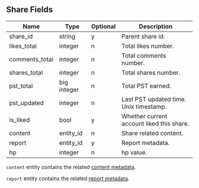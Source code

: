 ## Share Fields
| Name               | Type           | Optional | Description                                         |
| ------------------ | -------------- | -------- | --------------------------------------- |
| share_id           | string         | y        | Parent share id.                        |
| likes_total        | integer        | n        | Total likes number.                     |
| comments_total     | integer        | n        | Total comments number.                  |
| shares_total       | integer        | n        | Total shares number.                    |
| pst_total          | big integer    | n        | Total PST earned.                       |
| pst_updated        | integer        | n        | Last PST updated time. Unix timestamp.  |
| is_liked           | bool           | y        | Whether current account liked this share.|
| content            | entity_id      | n        | Share related content.                  |
| report             | entity_id      | y        | Report metadata.                        |
| hp                 | integer        | n        | hp value.                               |

`content` entity contains the related [content metadata](./content.md).

`report` entity contains the related [report metadata](./report.md).
